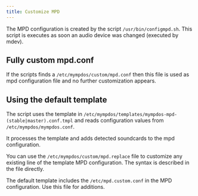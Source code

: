 ```yaml
---
title: Customize MPD
---
```


The MPD configuration is created by the script `/usr/bin/configmpd.sh`. This script is executes as soon an audio device was changed (executed by mdev).

## Fully custom mpd.conf

If the scripts finds a `/etc/mympdos/custom/mpd.conf` then this file is used as mpd configuration file and no further customization appears.

## Using the default template

The script uses the template in `/etc/mympdos/templates/mympdos-mpd-(stable|master).conf.tmpl` and reads configuration values from `/etc/mympdos/mympdos.conf`.

It processes the template and adds detected soundcards to the mpd configuration.

You can use the `/etc/mympdos/custom/mpd.replace` file to customize any existing line of the template MPD configuration. The syntax is described in the file directly.

The default template includes the `/etc/mpd.custom.conf` in the MPD configuration. Use this file for additions.
